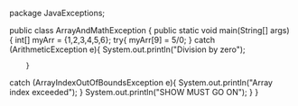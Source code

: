 package JavaExceptions;

public class ArrayAndMathException {
    public static void main(String[] args) {
        int[] myArr = {1,2,3,4,5,6};
        try{
            myArr[9] = 5/0;
        }
        catch (ArithmeticException e){
            System.out.println("Division by zero");

        }
   catch (ArrayIndexOutOfBoundsException e){
            System.out.println("Array index exceeded");
        }
      System.out.println("SHOW MUST GO ON");
    }
}
